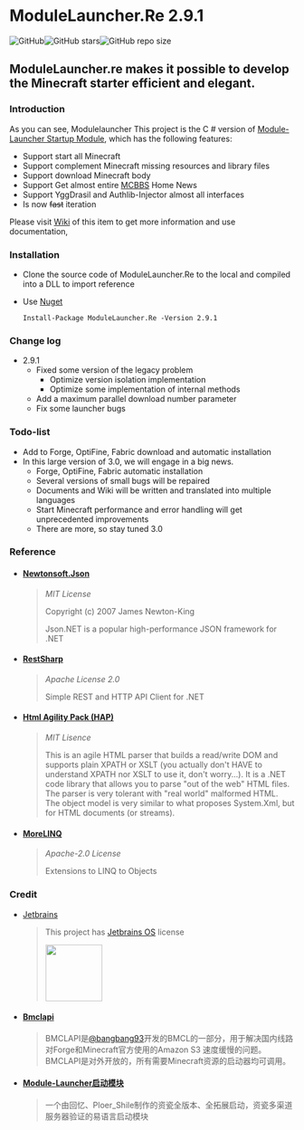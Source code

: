 ﻿# ModuleLauncher.Re 2.9.1

![GitHub](https://img.shields.io/github/license/AHpxChina/ModuleLauncher.RE?logo=github&style=for-the-badge)![GitHub stars](https://img.shields.io/github/stars/AHpxChina/ModuleLauncher.RE?logo=github&style=for-the-badge)![GitHub repo size](https://img.shields.io/github/repo-size/AHpxChina/ModuleLauncher.RE?logo=github&style=for-the-badge)

ModuleLauncher.re makes it possible to develop the Minecraft starter efficient and elegant.
---------------------------------------------------------

### Introduction

As you can see, Modulelauncher This project is the C # version of [Module-Launcher Startup Module](https://www.mcbbs.net/thread-815868-1-1.html), which has the following features:

+ Support start all Minecraft
+ Support complement Minecraft missing resources and library files
+ Support download Minecraft body
+ Support Get almost entire [MCBBS](https://www.mcbbs.net) Home News
+ Support YggDrasil and Authlib-Injector almost all interfaces
+ Is now ~~fast~~ iteration

Please visit [Wiki](https://github.com/ahpxchina/modulecher.re/wiki) of this item to get more information and use documentation,

### Installation

+ Clone the source code of ModuleLauncher.Re to the local and compiled into a DLL to import reference
+ Use [Nuget](https://www.nuget.org/packages/ModuleLauncher.Re/2.9.1)

  ```
  Install-Package ModuleLauncher.Re -Version 2.9.1
  ```

### Change log

+ 2.9.1
  + Fixed some version of the legacy problem
    + Optimize version isolation implementation
    + Optimize some implementation of internal methods
  + Add a maximum parallel download number parameter
  + Fix some launcher bugs

### Todo-list

+ Add to Forge, OptiFine, Fabric download and automatic installation
+ In this large version of 3.0, we will engage in a big news.
  + Forge, OptiFine, Fabric automatic installation
  + Several versions of small bugs will be repaired
  + Documents and Wiki will be written and translated into multiple languages
  + Start Minecraft performance and error handling will get unprecedented improvements
  + There are more, so stay tuned 3.0

### Reference

+ #### [ Newtonsoft.Json](https://github.com/JamesNK/Newtonsoft.Json)

  > *MIT License*
  >
  > Copyright (c) 2007 James Newton-King
  >
  > Json.NET is a popular high-performance JSON framework for .NET
  >
+ #### [RestSharp](https://github.com/restsharp/RestSharp)

  > *Apache License 2.0*
  >
  > Simple REST and HTTP API Client for .NET
  >
+ #### [Html Agility Pack (HAP)](https://github.com/zzzprojects/html-agility-pack)

  > *MIT Lisence*
  >
  > This is an agile HTML parser that builds a read/write DOM and supports plain XPATH or XSLT (you actually don't HAVE to understand XPATH nor XSLT to use it, don't worry...). It is a .NET code library that allows you to parse "out of the web" HTML files. The parser is very tolerant with "real world" malformed HTML. The object model is very similar to what proposes System.Xml, but for HTML documents (or streams).
  >
+ #### [MoreLINQ](https://github.com/zzzprojects/html-agility-pack)

  > *Apache-2.0 License*
  >
  > Extensions to LINQ to Objects
  >

### Credit

+ [Jetbrains](https://www.jetbrains.com/?from=ModuleLauncher.Re)

  > This project has [Jetbrains OS](https://www.jetbrains.com/shop/eform/opensource) license
  >
  > <img src="https://i.loli.net/2020/11/04/tQDus23pyNWgX57.png" height="100" width=100>
  >
  >
+ #### [Bmclapi](https://bmclapidoc.bangbang93.com/)

  > BMCLAPI是[@bangbang93](http://weibo.com/bangbang93)开发的BMCL的一部分，用于解决国内线路对Forge和Minecraft官方使用的Amazon S3 速度缓慢的问题。BMCLAPI是对外开放的，所有需要Minecraft资源的启动器均可调用。
  >
+ #### [Module-Launcher启动模块](https://www.mcbbs.net/thread-815868-1-1.html)

  > 一个由回忆、Ploer_Shile制作的资瓷全版本、全拓展启动，资瓷多渠道服务器验证的易语言启动模块
  >
